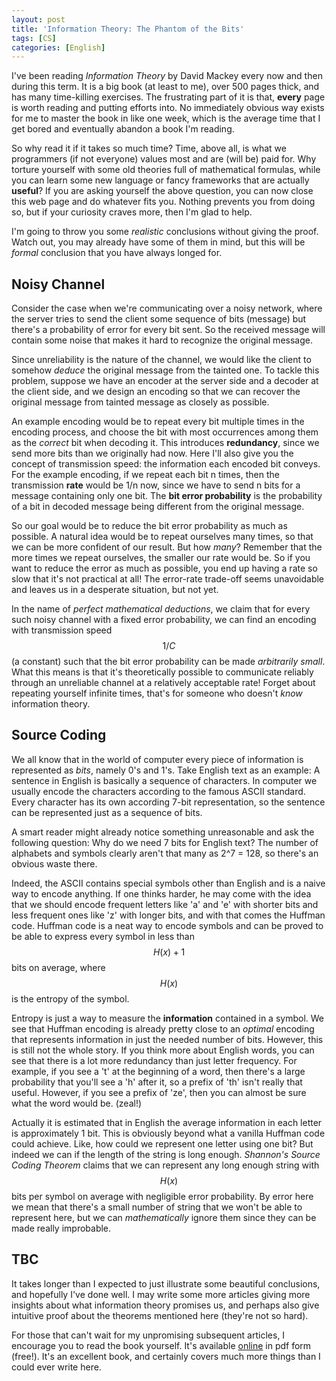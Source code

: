 ```yaml
---
layout: post
title: 'Information Theory: The Phantom of the Bits'
tags: [CS]
categories: [English]
---
```

I've been reading *Information Theory* by David Mackey every now and then during this term. It is a big book (at least to me), over 500 pages thick, and has many time-killing exercises. The frustrating part of it is that, **every** page is worth reading and putting efforts into. No immediately obvious way exists for me to master the book in like one week, which is the average time that I get bored and eventually abandon a book I'm reading.

So why read it if it takes so much time? Time, above all, is what we programmers (if not everyone) values most and are (will be) paid for. Why torture yourself with some old theories full of mathematical formulas, while you can learn some new language or fancy frameworks that are actually **useful**? If you are asking yourself the above question, you can now close this web page and do whatever fits you. Nothing prevents you from doing so, but if your curiosity craves more, then I'm glad to help.

I'm going to throw you some *realistic* conclusions without giving the proof. Watch out, you may already have some of them in mind, but this will be *formal* conclusion that you have always longed for.

## Noisy Channel

Consider the case when we're communicating over a noisy network, where the server tries to send the client some sequence of bits (message) but there's a probability of error for every bit sent. So the received message will contain some noise that makes it hard to recognize the original message.

Since unreliability is the nature of the channel, we would like the client to somehow *deduce* the original message from the tainted one. To tackle this problem, suppose we have an encoder at the server side and a decoder at the client side, and we design an encoding so that we can recover the original message from tainted message as closely as possible.

An example encoding would be to repeat every bit multiple times in the encoding process, and choose the bit with most occurrences among them as the *correct* bit when decoding it. This introduces **redundancy**, since we send more bits than we originally had now. Here I'll also give you the concept of transmission speed: the information each encoded bit conveys. For the example encoding, if we repeat each bit n times, then the transmission **rate** would be 1/n now, since we have to send n bits for a message containing only one bit. The **bit error probability** is the probability of a bit in decoded message being different from the original message.

So our goal would be to reduce the bit error probability as much as possible. A natural idea would be to repeat ourselves many times, so that we can be more confident of our result. But how *many*? Remember that the more times we repeat ourselves, the smaller our rate would be. So if you want to reduce the error as much as possible, you end up having a rate so slow that it's not practical at all! The error-rate trade-off seems unavoidable and leaves us in a  desperate situation, but not yet.

In the name of *perfect mathematical deductions*, we claim that for every such noisy channel with a fixed error probability, we can find an encoding with transmission speed $$1/C$$ (a constant) such that the bit error probability can be  made *arbitrarily small*. What this means is that it's theoretically possible to communicate reliably through an unreliable channel at a relatively acceptable rate! Forget about repeating yourself infinite times, that's for someone who doesn't *know* information theory.

## Source Coding

We all know that in the world of computer every piece of information is represented as *bits*, namely 0's and 1's. Take English text as an example: A sentence in English is basically a sequence of characters. In computer we usually encode the characters according to the famous ASCII standard. Every character has its own according 7-bit representation, so the sentence can be represented just as a sequence of bits.

A smart reader might already notice something unreasonable and ask the following question: Why do we need 7 bits for English text? The number of alphabets and symbols clearly aren't that many as 2^7 = 128, so there's an obvious waste there.

Indeed, the ASCII contains special symbols other than English and is a naive way to encode anything. If one thinks harder, he may come with the idea that we should encode frequent letters like 'a' and 'e' with shorter bits and less frequent ones like 'z' with longer bits, and with that comes the Huffman code. Huffman code is a neat way to encode symbols and can be proved to be able to express every symbol in less than $$H(x) + 1$$ bits on average, where $$H(x)$$ is the entropy of the symbol.

Entropy is just a way to measure the **information** contained in a symbol. We see that Huffman encoding is already pretty close to an *optimal* encoding that represents information in just the needed number of bits. However, this is still not the whole story. If you think more about English words, you can see that there is a lot more redundancy than just letter frequency. For example, if you see a 't' at the beginning of a word, then there's a large probability that you'll see a 'h' after it, so a prefix of 'th' isn't really that useful. However, if you see a prefix of 'ze', then you can almost be sure what the word would be. (zeal!)

Actually it is estimated that in English the average information in each letter is approximately 1 bit. This is obviously beyond what a vanilla Huffman code could achieve. Like, how could we represent one letter using one bit? But indeed we can if the length of the string is long enough. *Shannon's Source Coding Theorem* claims that we can represent any long enough string with $$H(x)$$ bits per symbol on average with negligible error probability. By error here we mean that there's a small number of string that we won't be able to represent here, but we can *mathematically* ignore them since they can be made really improbable.

## TBC

It takes longer than I expected to just illustrate some beautiful conclusions, and hopefully I've done well. I may write some more articles giving more insights about what information theory promises us, and perhaps also give intuitive proof about the theorems mentioned here (they're not so hard).

For those that can't wait for my unpromising subsequent articles, I encourage you to read the book yourself. It's available [online](http://www.inference.org.uk/mackay/itila/book.html) in pdf form (free!). It's an excellent book, and certainly covers much more things than I could ever write here.
